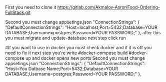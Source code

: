 First you need to clone it https://gitlab.com/Akmalov-Asror/Food-Ordering-FullStack.git


Second you must change appsetings.json 
"ConnectionStrings": {
    "DefaultConnectionStrings": "Host=localhost;Port=5432;Database=YOUR DATABASE;Username=postgres;Password=YOUR PASSWORD;"
  },
after this you must migrate and update-database next step click run 


#If you want to use in docker 
you must check docker and if it is off you need to fix it
next step you're write 
      #docker-compose build
      #docker-compose up
and docker opens new ports
Second you must change appsetings.json 
"ConnectionStrings": {
    "DefaultConnectionStrings": "Host=You Datbase Name;Port=5432;Database=YOUR DATABASE;Username=postgres;Password=YOUR PASSWORD;"
  },
